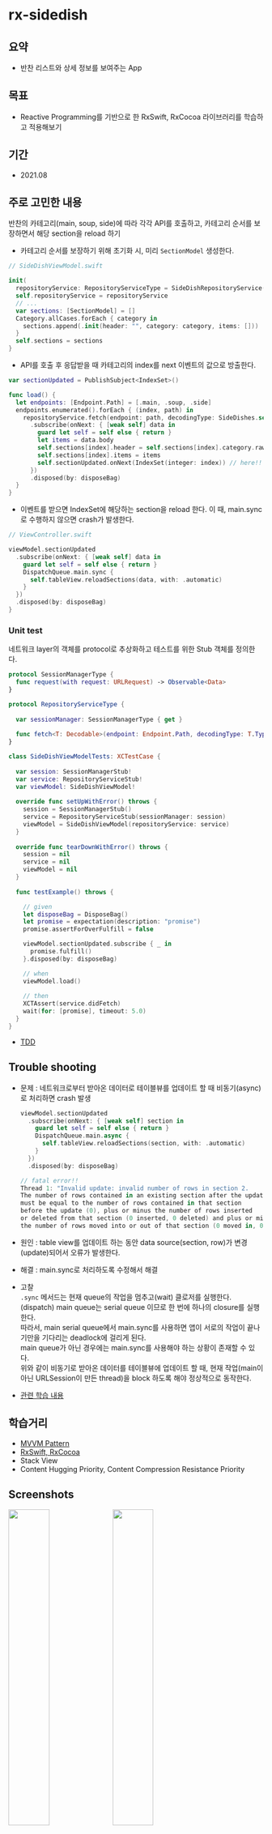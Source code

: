 # rx-sidedish

## 요약

- 반찬 리스트와 상세 정보를 보여주는 App

## 목표

- Reactive Programming를 기반으로 한 RxSwift, RxCocoa 라이브러리를 학습하고 적용해보기

## 기간

- 2021.08

## 주로 고민한 내용
반찬의 카테고리(main, soup, side)에 따라 각각 API를 호출하고, 카테고리 순서를 보장하면서 해당 section을 reload 하기

- 카테고리 순서를 보장하기 위해 초기화 시, 미리 `SectionModel` 생성한다.

```swift
// SideDishViewModel.swift

init(
  repositoryService: RepositoryServiceType = SideDishRepositoryService(sessionManager: SessionManager.shared)) {
  self.repositoryService = repositoryService
  // ...
  var sections: [SectionModel] = []
  Category.allCases.forEach { category in
    sections.append(.init(header: "", category: category, items: []))
  }
  self.sections = sections
}
```

- API를 호출 후 응답받을 때 카테고리의 index를 next 이벤트의 값으로 방출한다.

```swift
var sectionUpdated = PublishSubject<IndexSet>()

func load() {
  let endpoints: [Endpoint.Path] = [.main, .soup, .side]
  endpoints.enumerated().forEach { (index, path) in
    repositoryService.fetch(endpoint: path, decodingType: SideDishes.self)
      .subscribe(onNext: { [weak self] data in
        guard let self = self else { return }
        let items = data.body
        self.sections[index].header = self.sections[index].category.rawValue
        self.sections[index].items = items
        self.sectionUpdated.onNext(IndexSet(integer: index)) // here!!
      })
      .disposed(by: disposeBag)
  }
}
```

- 이벤트를 받으면 IndexSet에 해당하는 section을 reload 한다. 이 때, main.sync로 수행하지 않으면 crash가 발생한다.

```swift
// ViewController.swift

viewModel.sectionUpdated
  .subscribe(onNext: { [weak self] data in
    guard let self = self else { return }
    DispatchQueue.main.sync {
      self.tableView.reloadSections(data, with: .automatic)
    }
  })
  .disposed(by: disposeBag)
}
```

### Unit test

네트워크 layer의 객체를 protocol로 추상화하고 테스트를 위한 Stub 객체를 정의한다.
```swift
protocol SessionManagerType {
  func request(with request: URLRequest) -> Observable<Data>
}

protocol RepositoryServiceType {
  
  var sessionManager: SessionManagerType { get }
  
  func fetch<T: Decodable>(endpoint: Endpoint.Path, decodingType: T.Type) -> Observable<T>
}

class SideDishViewModelTests: XCTestCase {
  
  var session: SessionManagerStub!
  var service: RepositoryServiceStub!
  var viewModel: SideDishViewModel!
  
  override func setUpWithError() throws {
    session = SessionManagerStub()
    service = RepositoryServiceStub(sessionManager: session)
    viewModel = SideDishViewModel(repositoryService: service)
  }
  
  override func tearDownWithError() throws {
    session = nil
    service = nil
    viewModel = nil
  }
  
  func testExample() throws {

    // given
    let disposeBag = DisposeBag()
    let promise = expectation(description: "promise")
    promise.assertForOverFulfill = false

    viewModel.sectionUpdated.subscribe { _ in
      promise.fulfill()
    }.disposed(by: disposeBag)

    // when
    viewModel.load()
    
    // then
    XCTAssert(service.didFetch)
    wait(for: [promise], timeout: 5.0)
  }
}
```

- [TDD](https://github.com/lenaios/rx-sidedish/blob/main/Markdown/TDD.md)

## Trouble shooting

- 문제 : 네트워크로부터 받아온 데이터로 테이블뷰를 업데이트 할 때 비동기(async)로 처리하면 crash 발생

    ```swift
    viewModel.sectionUpdated
      .subscribe(onNext: { [weak self] section in
        guard let self = self else { return }
        DispatchQueue.main.async {
          self.tableView.reloadSections(section, with: .automatic)
        }
      })
      .disposed(by: disposeBag)

    // fatal error!!
    Thread 1: "Invalid update: invalid number of rows in section 2. 
    The number of rows contained in an existing section after the update (8) 
    must be equal to the number of rows contained in that section 
    before the update (0), plus or minus the number of rows inserted 
    or deleted from that section (0 inserted, 0 deleted) and plus or minus 
    the number of rows moved into or out of that section (0 moved in, 0 moved out)."
    ```

- 원인 : table view를 업데이트 하는 동안 data source(section, row)가 변경(update)되어서 오류가 발생한다.
- 해결 : main.sync로 처리하도록 수정해서 해결
- 고찰  
    `.sync` 메서드는 현재 queue의 작업을 멈추고(wait) 클로저를 실행한다.  
    (dispatch) main queue는 serial queue 이므로 한 번에 하나의 closure를 실행한다.  
    따라서, main serial queue에서 main.sync를 사용하면 앱이 서로의 작업이 끝나기만을 기다리는 deadlock에 걸리게 된다.  
    main queue가 아닌 경우에는 main.sync를 사용해야 하는 상황이 존재할 수 있다.  
    위와 같이 비동기로 받아온 데이터를 테이블뷰에 업데이트 할 때, 현재 작업(main이 아닌 URLSession이 만든 thread)을 block 하도록 해야 정상적으로 동작한다.

- [관련 학습 내용](https://velog.io/@lena_/Concurrency-Programming#sync-async)

## 학습거리

- [MVVM Pattern](https://github.com/lenaios/rx-sidedish/blob/main/Markdown/MVVM.md)
- [RxSwift, RxCocoa](https://github.com/lenaios/rx-sidedish/blob/main/Markdown/rx.md)
- Stack View
- Content Hugging Priority, Content Compression Resistance Priority

## Screenshots
<img src="https://user-images.githubusercontent.com/75113784/130393456-acdf5139-4cb8-4048-94e9-86153a73fbb3.png" width="40%"> <img src="https://user-images.githubusercontent.com/75113784/130393443-6c28c196-305d-43e1-9aa9-a80001c712ff.png" width="40%">
